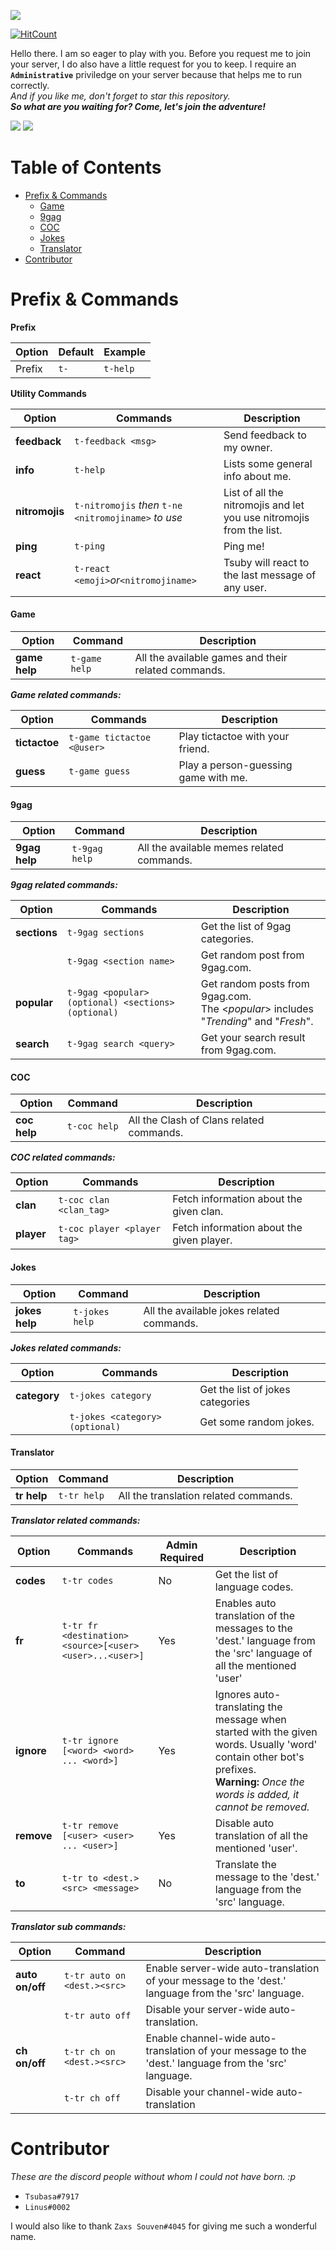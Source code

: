 ![](https://cdn.discordapp.com/attachments/589834753897922617/594154886770196481/introduction_dchckweek.png) 

[![HitCount](http://hits.dwyl.io/J16N/tsuby.svg)](http://hits.dwyl.io/J16N/tsuby)

Hello there. I am so eager to play with you. Before you request me to join your server, I do also have a little request for you to keep. I require an **`Administrative`** priviledge on your server because that helps me to run correctly.<br>
*And if you like me, don't forget to star this repository.*<br>
***So what are you waiting for? Come, let's join the adventure!***

[![](https://cdn.discordapp.com/attachments/594172292594925568/594196409385746514/invite_dschackweek_longversion_512.png)](https://discordapp.com/api/oauth2/authorize?client_id=554689083289632781&permissions=8&scope=bot)
[![](https://cdn.discordapp.com/attachments/594172292594925568/594458570632855563/invite_dschackweek_jumpinforsupp_330.png)](https://discord.gg/qPnmfh4)



# Table of Contents

- [Prefix & Commands](#PrefixCommands)
    - [Game](#Game)
    - [9gag](#9gag)
    - [COC](#COC)
    - [Jokes](#Jokes)
    - [Translator](#Translator)
- [Contributor](#Contributor)
 

# Prefix & Commands

**Prefix**

|Option|Default|Example|
|------|-------|-----------|
| Prefix|`t-`|`t-help`| 
 
**Utility Commands**

|Option|Commands|Description|
|------|-------|-----------|
|**feedback**|`t-feedback <msg>`|Send feedback to my owner.|
|**info**|`t-help`| Lists some general info about me.|
|**nitromojis**|`t-nitromojis` _then_ `t-ne <nitromojiname>` _to use_ | List of all the nitromojis and let you use nitromojis from the list.|
|**ping**|`t-ping`|Ping me!|
|**react**|`t-react <emoji>`_or_`<nitromojiname>` | Tsuby will react to the last message of any user.|

#### Game
|Option|Command|Description|
|------|-------|-----------|
|**game help**|`t-game help`| All the available games and their related commands.|

***Game related commands:***

|Option|Commands|Description|
|------|-------|-----------|
|**tictactoe**|`t-game tictactoe <@user>`| Play tictactoe with your friend.|
|**guess**|`t-game guess` | Play a person-guessing game with me.|

#### 9gag
|Option|Command|Description|
|------|-------|-----------|
|**9gag help**|`t-9gag help`| All the available memes related commands.|

***9gag related commands:***

|Option|Commands|Description|
|------|-------|-----------|
|**sections**|`t-9gag sections`| Get the list of 9gag categories.|
||`t-9gag <section name>`| Get random post from 9gag.com.|
|**popular**|`t-9gag <popular>(optional) <sections>(optional)`| Get random posts from 9gag.com. <br> The <_popular_> includes "_Trending_" and "_Fresh_".|
|**search**|`t-9gag search <query>`| Get your search result from 9gag.com.|

#### COC
|Option|Command|Description|
|------|-------|-----------|
|**coc help**|`t-coc help`|  All the Clash of Clans related commands.|

***COC related commands:***

|Option|Commands|Description|
|------|-------|-----------|
|**clan**|`t-coc clan <clan_tag>`| Fetch information about the given clan.|
|**player**|`t-coc player <player tag>`| Fetch information about the given player.|

#### Jokes
|Option|Command|Description|
|------|-------|-----------|
|**jokes help**|`t-jokes help`|All the available jokes related commands.|

***Jokes related commands:***

|Option|Commands|Description|
|------|-------|-----------|
|**category**|`t-jokes category`| Get the list of jokes categories
||`t-jokes <category>(optional)`| Get some random jokes.

#### Translator
|Option|Command|Description|
|------|-------|-----------|
|**tr help**|`t-tr help`|All the translation related commands.|

***Translator related commands:***

|Option|Commands|Admin Required| Description|
|------|-------|--------|-----------|
|**codes**|`t-tr codes`| No|Get the list of language codes.|
|**fr**|`t-tr fr <destination><source>[<user><user>...<user>]`|Yes| Enables auto translation of the messages to the 'dest.' language from the 'src' language of all the mentioned 'user'|
|**ignore** | `t-tr ignore [<word> <word> ... <word>]`|Yes|Ignores auto-translating the message when started with the given words. Usually 'word' contain other bot's prefixes. <br> **Warning:** *Once the words is added, it cannot be removed.*|
|**remove**|`t-tr remove [<user> <user> ... <user>]`|Yes|Disable auto translation of all the mentioned 'user'.|
|**to**| `t-tr to <dest.> <src> <message>`|No| Translate the message to the 'dest.' language from the 'src' language.|

***Translator sub commands:***

|Option|Command|Description|
|------|-------|-----------|
|**auto on/off**|`t-tr auto on <dest.><src>`|Enable server-wide auto-translation of your message to the 'dest.' language from the 'src' language.|
||`t-tr auto off` | Disable your server-wide auto-translation.|
|**ch on/off**| `t-tr ch on <dest.><src>`|  Enable channel-wide auto-translation of your message to the 'dest.' language from the 'src' language.|
||`t-tr ch off`| Disable your channel-wide auto-translation|

# Contributor
*These are the discord people without whom I could not have born. :p*
- `Tsubasa#7917`
- `Linus#0002`

I would also like to thank `Zaxs Souven#4045` for giving me such a wonderful name.
